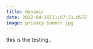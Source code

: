 ```yaml
---
title: dynamic
date: 2022-04-19T11:07:21.857Z
image: privacy-banner.jpg
---
```

this is the testing..